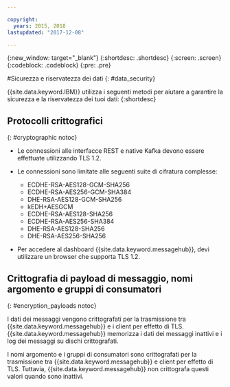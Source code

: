 ```yaml
---

copyright:
  years: 2015, 2018
lastupdated: "2017-12-08"

---
```


{:new_window: target="_blank"}
{:shortdesc: .shortdesc}
{:screen: .screen}
{:codeblock: .codeblock}
{:pre: .pre}


#Sicurezza e riservatezza dei dati
{: #data_security}


{{site.data.keyword.IBM}} utilizza i seguenti metodi per aiutare a garantire la sicurezza e la
riservatezza dei tuoi dati:
{:shortdesc}

## Protocolli crittografici
{: #cryptographic notoc}


*  Le connessioni alle interfacce REST e native Kafka devono essere effettuate utilizzando TLS 1.2.
*  Le connessioni sono limitate alle seguenti suite di cifratura complesse:

      * ECDHE-RSA-AES128-GCM-SHA256
      * ECDHE-RSA-AES256-GCM-SHA384
      * DHE-RSA-AES128-GCM-SHA256
      * kEDH+AESGCM
      * ECDHE-RSA-AES128-SHA256
      * ECDHE-RSA-AES256-SHA384
      * DHE-RSA-AES128-SHA256
      * DHE-RSA-AES256-SHA256



*  Per accedere al dashboard
                        {{site.data.keyword.messagehub}},
                    devi utilizzare un browser che supporta TLS 1.2.
   
## Crittografia di payload di messaggio, nomi argomento e gruppi di consumatori
{: #encryption_payloads notoc}

I dati dei messaggi vengono crittografati per la trasmissione tra {{site.data.keyword.messagehub}} e i client per effetto di TLS. {{site.data.keyword.messagehub}} memorizza i dati dei messaggi inattivi
e i log dei messaggi su dischi crittografati.

I nomi argomento e i gruppi di consumatori sono crittografati per la trasmissione tra {{site.data.keyword.messagehub}} e client per effetto di TLS. Tuttavia,
{{site.data.keyword.messagehub}} non crittografa questi valori quando sono inattivi.



